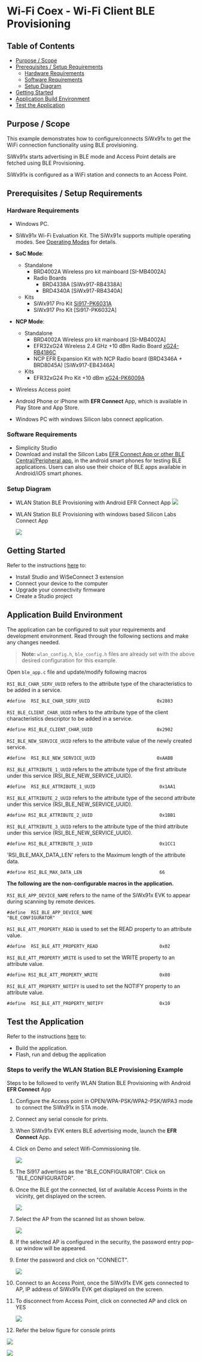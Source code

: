# Wi-Fi Coex - Wi-Fi Client BLE Provisioning

## Table of Contents

- [Purpose / Scope](#purpose--scope)
- [Prerequisites / Setup Requirements](#prerequisites--setup-requirements)
  - [Hardware Requirements](#hardware-requirements)
  - [Software Requirements](#software-requirements)
  - [Setup Diagram](#setup-diagram)
- [Getting Started](#getting-started)
- [Application Build Environment](#application-build-environment)
- [Test the Application](#test-the-application)

## Purpose / Scope

This example demonstrates how to configure/connects SiWx91x to get the WiFi connection functionality using BLE provisioning.

SiWx91x starts advertising in BLE mode and Access Point details are fetched using BLE Provisioning.

SiWx91x is configured as a WiFi station and connects to an Access Point.

## Prerequisites / Setup Requirements

### Hardware Requirements

- Windows PC.
- SiWx91x Wi-Fi Evaluation Kit. The SiWx91x supports multiple operating modes. See [Operating Modes]() for details.
- **SoC Mode**:
  - Standalone
    - BRD4002A Wireless pro kit mainboard [SI-MB4002A]
    - Radio Boards 
  	  - BRD4338A [SiWx917-RB4338A]
  	  - BRD4340A [SiWx917-RB4340A]
  - Kits
  	- SiWx917 Pro Kit [Si917-PK6031A](https://www.silabs.com/development-tools/wireless/wi-fi/siwx917-pro-kit?tab=overview)
  	- SiWx917 Pro Kit [Si917-PK6032A]
  	
- **NCP Mode**:
  - Standalone
    - BRD4002A Wireless pro kit mainboard [SI-MB4002A]
    - EFR32xG24 Wireless 2.4 GHz +10 dBm Radio Board [xG24-RB4186C](https://www.silabs.com/development-tools/wireless/xg24-rb4186c-efr32xg24-wireless-gecko-radio-board?tab=overview)
    - NCP EFR Expansion Kit with NCP Radio board (BRD4346A + BRD8045A) [SiWx917-EB4346A]
  - Kits
  	- EFR32xG24 Pro Kit +10 dBm [xG24-PK6009A](https://www.silabs.com/development-tools/wireless/efr32xg24-pro-kit-10-dbm?tab=overview)

- Wireless Access point
- Android Phone or iPhone with **EFR Connect** App, which is available in Play Store and App Store.
- Windows PC with windows Silicon labs connect application.

### Software Requirements

- Simplicity Studio
- Download and install the Silicon Labs [EFR Connect App or other BLE Central/Peripheral app.](https://www.silabs.com/developers/efr-connect-mobile-app) in the android smart phones for testing BLE applications. Users can also use their choice of BLE apps available in Android/iOS smart phones.


### Setup Diagram

 - WLAN Station BLE Provisioning with Android EFR Connect App 
  ![](resources/readme/image279wsbpa_soc_ncp.png)

- WLAN Station BLE Provisioning with windows based Silicon Labs Connect App

  ![](resources/readme/image279wsbpa.png)


## Getting Started

Refer to the instructions [here](https://docs.silabs.com/wiseconnect/latest/wiseconnect-getting-started/) to:

- Install Studio and WiSeConnect 3 extension
- Connect your device to the computer
- Upgrade your connectivity firmware
- Create a Studio project


## Application Build Environment

The application can be configured to suit your requirements and development environment. Read through the following sections and make any changes needed.

> **Note:** `wlan_config.h`, `ble_config.h` files are already set with the above desired configuration for this example.

Open `ble_app.c` file and update/modify following macros

`RSI_BLE_CHAR_SERV_UUID` refers to the attribute type of the characteristics to be added in a service.

    #define  RSI_BLE_CHAR_SERV_UUID                         0x2803

`RSI_BLE_CLIENT_CHAR_UUID` refers to the attribute type of the client characteristics descriptor to be added in a service.

    #define RSI_BLE_CLIENT_CHAR_UUID                        0x2902

`RSI_BLE_NEW_SERVICE_UUID` refers to the attribute value of the newly created service.

    #define  RSI_BLE_NEW_SERVICE_UUID                       0xAABB

`RSI_BLE_ATTRIBUTE_1_UUID` refers to the attribute type of the first attribute under this service (RSI_BLE_NEW_SERVICE_UUID).

    #define  RSI_BLE_ATTRIBUTE_1_UUID                        0x1AA1

`RSI_BLE_ATTRIBUTE_2_UUID` refers to the attribute type of the second attribute under this service (RSI_BLE_NEW_SERVICE_UUID).

    #define RSI_BLE_ATTRIBUTE_2_UUID                         0x1BB1

`RSI_BLE_ATTRIBUTE_3_UUID` refers to the attribute type of the third attribute under this service (RSI_BLE_NEW_SERVICE_UUID).

    #define RSI_BLE_ATTRIBUTE_3_UUID                         0x1CC1

'RSI_BLE_MAX_DATA_LEN' refers to the Maximum length of the attribute data.

    #define RSI_BLE_MAX_DATA_LEN                             66


**The following are the **non-configurable** macros in the application.**

`RSI_BLE_APP_DEVICE_NAME` refers to the name of the SiWx91x EVK to appear during scanning by remote devices.

    #define  RSI_BLE_APP_DEVICE_NAME                         "BLE_CONFIGURATOR"

`RSI_BLE_ATT_PROPERTY_READ` is used to set the READ property to an attribute value.

    #define  RSI_BLE_ATT_PROPERTY_READ                       0x02

`RSI_BLE_ATT_PROPERTY_WRITE` is used to set the WRITE property to an attribute value.

    #define RSI_BLE_ATT_PROPERTY_WRITE                       0x08

`RSI_BLE_ATT_PROPERTY_NOTIFY` is used to set the NOTIFY property to an attribute value.

    #define  RSI_BLE_ATT_PROPERTY_NOTIFY                     0x10

## Test the Application

Refer to the instructions [here](https://docs.silabs.com/wiseconnect/latest/wiseconnect-getting-started/) to:

- Build the application.
- Flash, run and debug the application


###  Steps to verify the WLAN Station BLE Provisioning Example

 Steps to be followed to verify WLAN Station BLE Provisioning with Android **EFR Connect** App

1. Configure the Access point in OPEN/WPA-PSK/WPA2-PSK/WPA3 mode to connect the SiWx91x in STA mode.

2. Connect any serial console for prints.

3. When SiWx91x EVK enters BLE advertising mode, launch the **EFR Connect** App.

4. Click on Demo and select Wifi-Commissioning tile.

    ![](resources/readme/remote_screen1.png)

5. The Si917 advertises as the "BLE_CONFIGURATOR". Click on "BLE_CONFIGURATOR".

6. Once the BLE got the connected, list of available Access Points in the vicinity, get displayed on the screen.

    ![](resources/readme/remote_screen2.png)

7. Select the AP from the scanned list as shown below.

    ![](resources/readme/remote_screen3.png)

8. If the selected AP is configured in the security, the password entry pop-up window will be appeared.

9. Enter the password and click on "CONNECT".

    ![](resources/readme/remote_screen4.png)

10. Connect to an Access Point, once the SiWx91x EVK gets connected to AP, IP address of SiWx91x EVK get displayed on the screen.

11. To disconnect from Access Point, click on connected AP and click on YES

    ![](resources/readme/remote_screen5.png)

12. Refer the below figure for console prints

![](resources/readme/output1.png)

![](resources/readme/output2.png)

